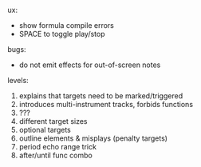 ux:
- show formula compile errors
- SPACE to toggle play/stop

bugs:
- do not emit effects for out-of-screen notes

levels:
1. explains that targets need to be marked/triggered
2. introduces multi-instrument tracks, forbids functions
3. ???
4. different target sizes
5. optional targets
6. outline elements & misplays (penalty targets)
7. period echo range trick
8. after/until func combo

